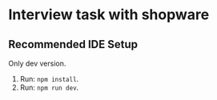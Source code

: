 # Interview task with shopware

## Recommended IDE Setup

Only dev version.
1. Run: `npm install`.
2. Run: `npm run dev`.
